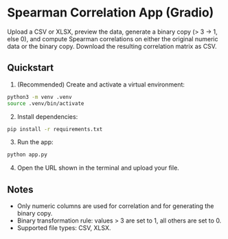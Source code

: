 # Spearman Correlation App (Gradio)

Upload a CSV or XLSX, preview the data, generate a binary copy (> 3 -> 1, else 0), and compute Spearman correlations on either the original numeric data or the binary copy. Download the resulting correlation matrix as CSV.

## Quickstart

1. (Recommended) Create and activate a virtual environment:

```bash
python3 -m venv .venv
source .venv/bin/activate
```

2. Install dependencies:

```bash
pip install -r requirements.txt
```

3. Run the app:

```bash
python app.py
```

4. Open the URL shown in the terminal and upload your file.

## Notes
- Only numeric columns are used for correlation and for generating the binary copy.
- Binary transformation rule: values > 3 are set to 1, all others are set to 0.
- Supported file types: CSV, XLSX.
